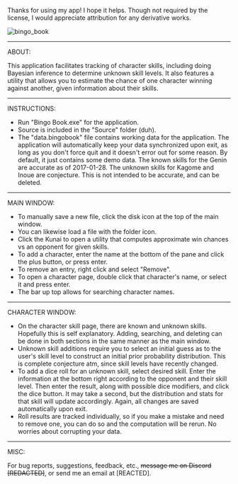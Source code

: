 Thanks for using my app! I hope it helps. Though not required by the license, I would appreciate attribution for any derivative works.

![bingo_book]([https://github.com/Nyx-Edelstein/BingoBook/assets/91574183/e9d2954d-56cf-40fd-bf31-1cf4b84a1001](https://github.com/Nyx-Edelstein/BingoBook/blob/main/bingo_book.PNG))

---

ABOUT:

This application facilitates tracking of character skills, including doing Bayesian inference to determine unknown skill levels. It also features a utility that allows you to estimate the chance of one character winning against another, given information about their skills.

---

INSTRUCTIONS:

* Run "Bingo Book.exe" for the application.
* Source is included in the "Source" folder (duh).
* The "data.bingobook" file contains working data for the application. The application will automatically keep your data synchronized upon exit, as long as you don't force quit and it doesn't error out for some reason. By default, it just contains some demo data. The known skills for the Genin are accurate as of 2017-01-28. The unknown skills for Kagome and Inoue are conjecture. This is not intended to be accurate, and can be deleted.

---

MAIN WINDOW:

* To manually save a new file, click the disk icon at the top of the main window.
* You can likewise load a file with the folder icon.
* Click the Kunai to open a utility that computes approximate win chances vs an opponent for given skills.
* To add a character, enter the name at the bottom of the pane and click the plus button, or press enter.
* To remove an entry, right click and select "Remove".
* To open a character page, double click that character's name, or select it and press enter.
* The bar up top allows for searching character names.

---

CHARACTER WINDOW:

* On the character skill page, there are known and unknown skills. Hopefully this is self explanatory. Adding, searching, and deleting can be done in both sections in the same manner as the main window.
* Unknown skill additions require you to select an initial guess as to the user's skill level to construct an initial prior probability distribution. This is complete conjecture atm, since skill levels have recently changed.
* To add a dice roll for an unknown skill, select desired skill. Enter the information at the bottom right according to the opponent and their skill level. Then enter the result, along with possible dice modifiers, and click the dice button. It may take a second, but the distribution and stats for that skill will update accordingly. Again, all changes are saved automatically upon exit.
* Roll results are tracked individually, so if you make a mistake and need to remove one, you can do so and the computation will be rerun. No worries about corrupting your data.

---

MISC:

For bug reports, suggestions, feedback, etc., ~~message me on Discord [REDACTED]~~, or send me an email at [REACTED].
